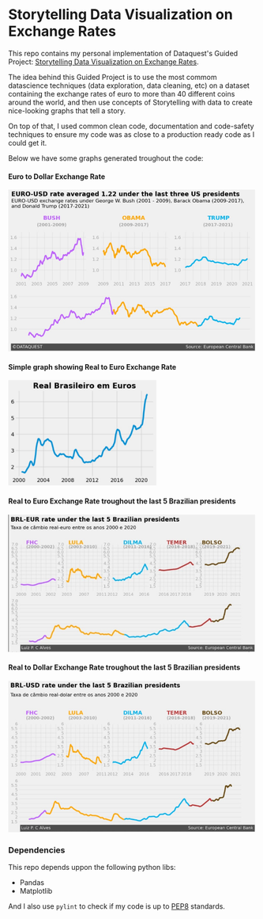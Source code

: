 # Storytelling Data Visualization on Exchange Rates

This repo contains my personal implementation of Dataquest's Guided Project: [Storytelling Data Visualization on Exchange Rates](https://app.dataquest.io/c/96/m/529/guided-project%3A-storytelling-data-visualization-on-exchange-rates).

The idea behind this Guided Project is to use the most commom datascience techniques (data exploration, data cleaning, etc) on a dataset containing the exchange rates of euro to more than 40 different coins around the world, and then use concepts of Storytelling with data to create nice-looking graphs that tell a story.

On top of that, I used common clean code, documentation and code-safety techniques to ensure my code was as close to a production ready code as I could get it.

Below we have some graphs generated troughout the code:

#### Euro to Dollar Exchange Rate

<img src="imgs/euro-dollar-exchange.jpg" width="500"/>


#### Simple graph showing Real to Euro Exchange Rate

<img src="imgs/real-euro-exchange-simple.jpg" width="300"/>

#### Real to Euro Exchange Rate troughout the last 5 Brazilian presidents

<img src="imgs/real-euro-exchange.jpg" width="500"/>

#### Real to Dollar Exchange Rate troughout the last 5 Brazilian presidents

<img src="imgs/real-dollar-exchange.jpg" width="500"/>

### Dependencies

This repo depends uppon the following python libs:
 
- Pandas
- Matplotlib

And I also use `pylint` to check if my code is up to [PEP8](https://www.python.org/dev/peps/pep-0008/) standards.